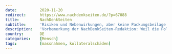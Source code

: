 ```yaml
---
date:          2020-11-20
redirect:      https://www.nachdenkseiten.de/?p=67088
title:         NachDenkSeiten
subtitle:      'Risiken und Nebenwirkungen, aber keine Packungsbeilage. Die Corona-Eindämmung droht mehr Leid zu verursachen, als sie verhindert.'
description:   'Vorbemerkung der NachDenkSeiten-Redaktion: Weil die Folgen der Corona-Maßnahmen offensichtlich nicht im Blick der politisch entscheidenden Personen sind, haben wir auf den NachDenkSeiten am 22. Oktober unter der Überschrift „Die im Dunkeln sieht man nicht“ um Erfahrungsberichte unserer Leserinnen und Leser gebeten. Diese haben wir dann am 26. Oktober und am 10. November dokumentiert. Die Erfah ...'
country:       DE
categories:    [Mensch]
tags:          [massnahmen, kollateralschäden]
---
```

